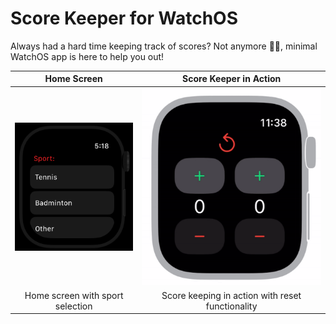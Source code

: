 # Score Keeper for WatchOS

Always had a hard time keeping track of scores? 
Not anymore ✋🏼, minimal WatchOS app is here to help you out!

| Home Screen | Score Keeper in Action |
|:-----------:|:---------------------:|
| ![Home Screen](./Samples/home.png) | ![Score Keeper Demo](./Samples/score-keeper-bg.gif) |
| Home screen with sport selection | Score keeping in action with reset functionality |